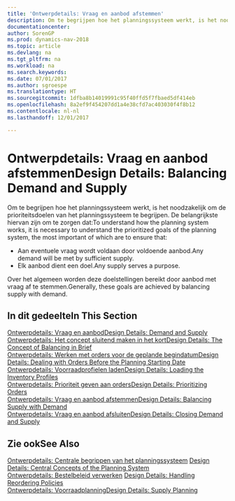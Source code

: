 ```yaml
---
title: 'Ontwerpdetails: Vraag en aanbod afstemmen'
description: Om te begrijpen hoe het planningssysteem werkt, is het noodzakelijk om de prioriteitsdoelen van het planningssysteem te begrijpen.
documentationcenter: 
author: SorenGP
ms.prod: dynamics-nav-2018
ms.topic: article
ms.devlang: na
ms.tgt_pltfrm: na
ms.workload: na
ms.search.keywords: 
ms.date: 07/01/2017
ms.author: sgroespe
ms.translationtype: HT
ms.sourcegitcommit: 1dfba8b14019991c95f40ffd5f7fbaed5df414eb
ms.openlocfilehash: 8a2ef9f454207dd1a4e38cfd7ac403030f4f8b12
ms.contentlocale: nl-nl
ms.lasthandoff: 12/01/2017

---
```

# <a name="design-details-balancing-demand-and-supply"></a><span data-ttu-id="4a70d-103">Ontwerpdetails: Vraag en aanbod afstemmen</span><span class="sxs-lookup"><span data-stu-id="4a70d-103">Design Details: Balancing Demand and Supply</span></span>
<span data-ttu-id="4a70d-104">Om te begrijpen hoe het planningssysteem werkt, is het noodzakelijk om de prioriteitsdoelen van het planningssysteem te begrijpen. De belangrijkste hiervan zijn om te zorgen dat:</span><span class="sxs-lookup"><span data-stu-id="4a70d-104">To understand how the planning system works, it is necessary to understand the prioritized goals of the planning system, the most important of which are to ensure that:</span></span>  

- <span data-ttu-id="4a70d-105">Aan eventuele vraag wordt voldaan door voldoende aanbod.</span><span class="sxs-lookup"><span data-stu-id="4a70d-105">Any demand will be met by sufficient supply.</span></span>  
- <span data-ttu-id="4a70d-106">Elk aanbod dient een doel.</span><span class="sxs-lookup"><span data-stu-id="4a70d-106">Any supply serves a purpose.</span></span>  

<span data-ttu-id="4a70d-107">Over het algemeen worden deze doelstellingen bereikt door aanbod met vraag af te stemmen.</span><span class="sxs-lookup"><span data-stu-id="4a70d-107">Generally, these goals are achieved by balancing supply with demand.</span></span>  

## <a name="in-this-section"></a><span data-ttu-id="4a70d-108">In dit gedeelte</span><span class="sxs-lookup"><span data-stu-id="4a70d-108">In This Section</span></span>  
[<span data-ttu-id="4a70d-109">Ontwerpdetails: Vraag en aanbod</span><span class="sxs-lookup"><span data-stu-id="4a70d-109">Design Details: Demand and Supply</span></span>](design-details-demand-and-supply.md)  
[<span data-ttu-id="4a70d-110">Ontwerpdetails: Het concept sluitend maken in het kort</span><span class="sxs-lookup"><span data-stu-id="4a70d-110">Design Details: The Concept of Balancing in Brief</span></span>](design-details-the-concept-of-balancing-in-brief.md)  
[<span data-ttu-id="4a70d-111">Ontwerpdetails: Werken met orders voor de geplande begindatum</span><span class="sxs-lookup"><span data-stu-id="4a70d-111">Design Details: Dealing with Orders Before the Planning Starting Date</span></span>](design-details-dealing-with-orders-before-the-planning-starting-date.md)  
[<span data-ttu-id="4a70d-112">Ontwerpdetails: Voorraadprofielen laden</span><span class="sxs-lookup"><span data-stu-id="4a70d-112">Design Details: Loading the Inventory Profiles</span></span>](design-details-loading-the-inventory-profiles.md)  
[<span data-ttu-id="4a70d-113">Ontwerpdetails: Prioriteit geven aan orders</span><span class="sxs-lookup"><span data-stu-id="4a70d-113">Design Details: Prioritizing Orders</span></span>](design-details-prioritizing-orders.md)  
[<span data-ttu-id="4a70d-114">Ontwerpdetails: Vraag en aanbod afstemmen</span><span class="sxs-lookup"><span data-stu-id="4a70d-114">Design Details: Balancing Supply with Demand</span></span>](design-details-balancing-supply-with-demand.md)  
[<span data-ttu-id="4a70d-115">Ontwerpdetails: Vraag en aanbod afsluiten</span><span class="sxs-lookup"><span data-stu-id="4a70d-115">Design Details: Closing Demand and Supply</span></span>](design-details-closing-demand-and-supply.md)  

## <a name="see-also"></a><span data-ttu-id="4a70d-116">Zie ook</span><span class="sxs-lookup"><span data-stu-id="4a70d-116">See Also</span></span>  
<span data-ttu-id="4a70d-117">[Ontwerpdetails: Centrale begrippen van het planningssysteem](design-details-central-concepts-of-the-planning-system.md) </span><span class="sxs-lookup"><span data-stu-id="4a70d-117">[Design Details: Central Concepts of the Planning System](design-details-central-concepts-of-the-planning-system.md) </span></span>  
<span data-ttu-id="4a70d-118">[Ontwerpdetails: Bestelbeleid verwerken](design-details-handling-reordering-policies.md) </span><span class="sxs-lookup"><span data-stu-id="4a70d-118">[Design Details: Handling Reordering Policies](design-details-handling-reordering-policies.md) </span></span>  
[<span data-ttu-id="4a70d-119">Ontwerpdetails: Voorraadplanning</span><span class="sxs-lookup"><span data-stu-id="4a70d-119">Design Details: Supply Planning</span></span>](design-details-supply-planning.md)

